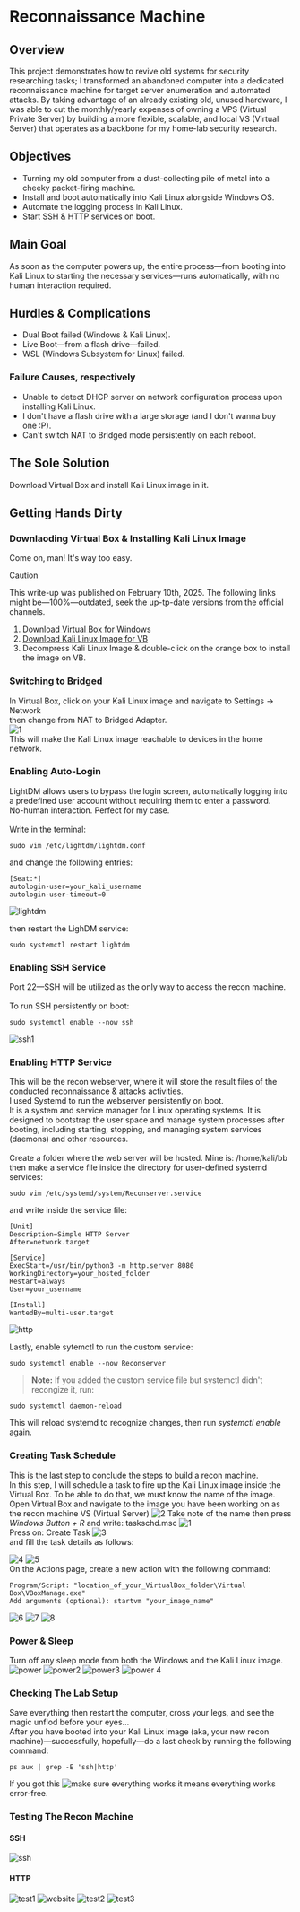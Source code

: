 # Reconnaissance Machine
## Overview
This project demonstrates how to revive old systems for security researching tasks;
I transformed an abandoned computer into a dedicated reconnaissance machine for target server enumeration and automated attacks.
By taking advantage of an already existing old, unused hardware, I was able to cut the monthly/yearly expenses of owning a VPS (Virtual Private Server) by building a more flexible, scalable, and local VS (Virtual Server)
that operates as a backbone for my home-lab security research.

## Objectives
- Turning my old computer from a dust-collecting pile of metal into a cheeky packet-firing machine.
- Install and boot automatically into  Kali Linux alongside Windows OS.
- Automate the logging process in Kali Linux.
- Start SSH & HTTP services on boot.

## Main Goal
As soon as the computer powers up, the entire process—from booting into Kali Linux to starting the necessary services—runs automatically, with no human interaction required.

## Hurdles & Complications
- Dual Boot failed (Windows & Kali Linux).
- Live Boot—from a flash drive—failed.
- WSL (Windows Subsystem for Linux) failed.

### Failure Causes, respectively
- Unable to detect DHCP server on network configuration process upon installing Kali Linux.
- I don't have a flash drive with a large storage (and I don't wanna buy one :P).
- Can't switch NAT to Bridged mode persistently on each reboot.

## The Sole Solution
Download Virtual Box and install Kali Linux image in it.

## Getting Hands Dirty
### Downlaoding Virtual Box & Installing Kali Linux Image
Come on, man! It's way too easy.
> [!CAUTION]
> This write-up was published on February 10th, 2025. The following links might be—100%—outdated, seek the up-tp-date versions from the official channels.
1) [Download Virtual Box for Windows](https://www.virtualbox.org/wiki/Downloads)
2) [Download Kali Linux Image for VB](https://cdimage.kali.org/kali-2024.4/kali-linux-2024.4-virtualbox-amd64.7z)
3) Decompress Kali Linux Image & double-click on the orange box to install the image on VB.

### Switching to Bridged
In Virtual Box, click on your Kali Linux image and navigate to Settings -> Network
<br> then change from NAT to Bridged Adapter. <br>
![1](https://github.com/user-attachments/assets/5be03ecb-23a7-4d3d-9aca-cea02f12984a)
<br> This will make the Kali Linux image reachable to devices in the home network.

### Enabling Auto-Login
LightDM allows users to bypass the login screen, automatically logging into a predefined user account without requiring them to enter a password.
<br>
No-human interaction. Perfect for my case.
<br> <br>
Write in the terminal:
```
sudo vim /etc/lightdm/lightdm.conf
```
and change the following entries:
```
[Seat:*]
autologin-user=your_kali_username
autologin-user-timeout=0
```
![lightdm](https://github.com/user-attachments/assets/e7c58925-0c95-495a-8d91-8c27dee249bb)

then restart the LighDM service:
```
sudo systemctl restart lightdm
```

### Enabling SSH Service
Port 22—SSH will be utilized as the only way to access the recon machine.
<br> <br>
To run SSH persistently on boot:
```
sudo systemctl enable --now ssh
```
![ssh1](https://github.com/user-attachments/assets/d53aded4-a677-4c88-8900-fc9c3dbb8b99)

### Enabling HTTP Service
This will be the recon webserver, where it will store the result files of the conducted reconnaissance & attacks activities.
<br>
I used Systemd to run the webserver persistently on boot. <br> It is a system and service manager for Linux operating systems. It is designed to bootstrap the user space and manage system processes after booting,
including starting, stopping, and managing system services (daemons) and other resources.
<br> <br>
Create a folder where the web server will be hosted. Mine is: /home/kali/bb
<br>
then make a service file inside the directory for user-defined systemd services:
```
sudo vim /etc/systemd/system/Reconserver.service
```
and write inside the service file:
```
[Unit]
Description=Simple HTTP Server
After=network.target

[Service]
ExecStart=/usr/bin/python3 -m http.server 8080
WorkingDirectory=your_hosted_folder
Restart=always
User=your_username

[Install]
WantedBy=multi-user.target
```
![http](https://github.com/user-attachments/assets/d99649df-5d64-464f-935a-3c8cba3dab07)

Lastly, enable sytemctl to run the custom service:
```
sudo systemctl enable --now Reconserver
```
> **Note:** If you added the custom service file but systemctl didn't recongize it, run:
```
sudo systemctl daemon-reload
```
This will reload systemd to recognize changes, then run *systemctl enable* again.

### Creating Task Schedule
This is the last step to conclude the steps to build a recon machine.
<br>
In this step, I will schedule a task to fire up the Kali Linux image inside the Virtual Box. To be able to do that, we must know the name of the image.
<br>
Open Virtual Box and navigate to the image you have been working on as the recon machine VS (Virtual Server)
![2](https://github.com/user-attachments/assets/8ed20a8a-e489-4b15-9a16-a7e5861618df)
Take note of the name then press *Windows Button + R* and write: taskschd.msc
![1](https://github.com/user-attachments/assets/78912320-eccb-40df-8493-6ae6a3fd7542)
<br> Press on: Create Task
![3](https://github.com/user-attachments/assets/32e1071d-d6c2-4aff-b959-55dfe0a018cb)
<br> and fill the task details as follows:

![4](https://github.com/user-attachments/assets/61131630-e435-4d60-b5c5-f8d3027b796f)
![5](https://github.com/user-attachments/assets/4f77e9c6-85a5-4814-a591-361bf01cc61b)
<br> On the Actions page, create a new action with the following command:
```
Program/Script: "location_of_your_VirtualBox_folder\Virtual Box\VBoxManage.exe"
Add arguments (optional): startvm "your_image_name"
```
![6](https://github.com/user-attachments/assets/5ff0ba7f-a4f6-45be-a15f-dd7bef4019a8)
![7](https://github.com/user-attachments/assets/95265ad4-6a42-48fd-bab9-96286196541e)
![8](https://github.com/user-attachments/assets/0e0686f0-9e88-45b8-957f-140127464ba9)

### Power & Sleep
Turn off any sleep mode from both the Windows and the Kali Linux image.
![power](https://github.com/user-attachments/assets/4c9107e1-632d-49c0-9a57-3f1e099e74a8)
![power2](https://github.com/user-attachments/assets/6b0f14af-8919-493e-b2ee-b8f6eb0a717b)
![power3](https://github.com/user-attachments/assets/bf54c31c-f85e-4701-9394-6473ee13d2fc)
![power 4](https://github.com/user-attachments/assets/bd068c90-97b1-481f-82ba-6258a20daf06)



### Checking The Lab Setup
Save everything then restart the computer, cross your legs, and see the magic unflod before your eyes...
<br> After you have booted into your Kali Linux image (aka, your new recon machine)—successfully, hopefully—do a last check by running the following command:
```
ps aux | grep -E 'ssh|http'
```
If you got this
![make sure everything works](https://github.com/user-attachments/assets/36a3a2d6-5f2d-4627-a748-64f58cea1517)
it means everything works error-free.

### Testing The Recon Machine
#### SSH
![ssh](https://github.com/user-attachments/assets/60f07492-ffb9-451c-810d-a20466403348)

#### HTTP
![test1](https://github.com/user-attachments/assets/2245bd86-7cfd-4369-ae70-1dfdd5daeada)
![website](https://github.com/user-attachments/assets/ca809368-9e5f-47e5-82c9-cb6db94dc07f)
![test2](https://github.com/user-attachments/assets/16e6b2e6-2040-4ab4-8f07-efea2950d3dc)
![test3](https://github.com/user-attachments/assets/4a66e7a1-8d7c-4baa-bd30-4e4b405c4c21)
